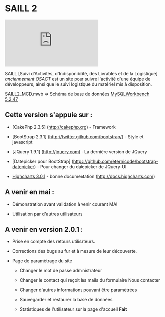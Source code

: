 SAILL 2
=======

[![](https://cloud.olympe.in/public.php?service=files&token=9ebc5a014221f4c1a22754a17ce9842c815086ca&path=/saill.png)](https://github.com/cameleonhelp/saill.200/)

SAILL [Suivi d'Activités, d'Indisponibilité, des Livrables et de la Logistique]  *anciennement OSACT*  est un site pour suivre l'activité d'une équipe de développeurs, ainsi que le suivi logistique du matériel mis à disposition.

SAILL2_MCD.mwb => Schéma de base de données [MySQLWorkbench 5.2.47](http://www.mysql.fr/downloads/workbench/)

## Cette version s'appuie sur :

* [CakePhp 2.3.5] (http://cakephp.org) - Framework

* [BootStrap 2.3.1] (http://twitter.github.com/bootstrap/) - Style et javascript

* [JQuery 1.9.1] (http://jquery.com) - La dernière version de JQuery

* [Datepicker pour BootStrap] (https://github.com/eternicode/bootstrap-datepicker) - Pour changer du datepicker de JQuery-UI

* [Highcharts 3.0.1](http://www.highcharts.com) - bonne documentation (http://docs.highcharts.com)

## A venir en mai :

* Démonstration avant validation à venir courant MAI 

* Utilisation par d'autres utilisateurs

## A venir en version 2.0.1 :

* Prise en compte des retours utilisateurs.

* Corrections des bugs au fur et à mesure de leur découverte.

* Page de paramètrage du site 

    * Changer le mot de passe administrateur
    
    * Changer le contact qui reçoit les mails du formulaire Nous contacter

    * Changer d'autres informations pouvant être paramètrées

    * Sauvegarder et restaurer la base de données
    
    * Statistiques de l'utilisateur sur la page d'accueil **Fait**

